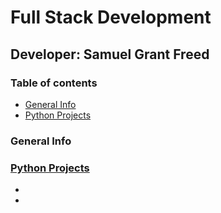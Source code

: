 # Full Stack Development
## Developer: Samuel Grant Freed

### Table of contents
* [General Info](#general-info)
* [Python Projects](#python-projects)

### General Info



### [Python Projects](python-projects/README.md "My Python Projects README.md file")
 
   -
   -